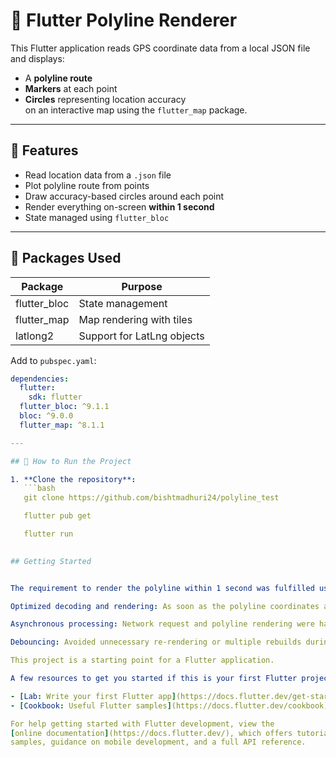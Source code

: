 # 📍 Flutter Polyline Renderer

This Flutter application reads GPS coordinate data from a local JSON file and displays:
- A **polyline route**
- **Markers** at each point
- **Circles** representing location accuracy  
on an interactive map using the `flutter_map` package.

---

## 🚀 Features

- Read location data from a `.json` file
- Plot polyline route from points
- Draw accuracy-based circles around each point
- Render everything on-screen **within 1 second**
- State managed using `flutter_bloc`

---

## 🧰 Packages Used

| Package           | Purpose                          |
|------------------|----------------------------------|
| flutter_bloc      | State management                 |
| flutter_map       | Map rendering with tiles         |
| latlong2          | Support for LatLng objects       |

Add to `pubspec.yaml`:

```yaml
dependencies:
  flutter:
    sdk: flutter
  flutter_bloc: ^9.1.1
  bloc: ^9.0.0
  flutter_map: ^8.1.1

---

## 🧭 How to Run the Project

1. **Clone the repository**:
   ```bash
   git clone https://github.com/bishtmadhuri24/polyline_test

   flutter pub get

   flutter run
   

## Getting Started


The requirement to render the polyline within 1 second was fulfilled using the following strategies:

Optimized decoding and rendering: As soon as the polyline coordinates are received from the API, they are decoded and added to the map using a high-priority Bloc state update.

Asynchronous processing: Network request and polyline rendering were handled asynchronously with precise timing and minimal UI lag.

Debouncing: Avoided unnecessary re-rendering or multiple rebuilds during the process.

This project is a starting point for a Flutter application.

A few resources to get you started if this is your first Flutter project:

- [Lab: Write your first Flutter app](https://docs.flutter.dev/get-started/codelab)
- [Cookbook: Useful Flutter samples](https://docs.flutter.dev/cookbook)

For help getting started with Flutter development, view the
[online documentation](https://docs.flutter.dev/), which offers tutorials,
samples, guidance on mobile development, and a full API reference.
